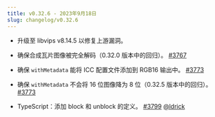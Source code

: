 ```yaml
---
title: v0.32.6 - 2023年9月18日
slug: changelog/v0.32.6
---
```


* 升级至 libvips v8.14.5 以修复上游漏洞。

* 确保合成瓦片图像被完全解码（0.32.0 版本中的回归）。
  [#3767](https://github.com/lovell/sharp/issues/3767)

* 确保 `withMetadata` 能将 ICC 配置文件添加到 RGB16 输出中。
  [#3773](https://github.com/lovell/sharp/issues/3773)

* 确保 `withMetadata` 不会将 16 位图像降为 8 位（0.32.5 版本中的回归）。
  [#3773](https://github.com/lovell/sharp/issues/3773)

* TypeScript：添加 block 和 unblock 的定义。
  [#3799](https://github.com/lovell/sharp/pull/3799)
  [@ldrick](https://github.com/ldrick)